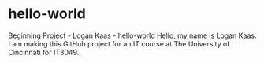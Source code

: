 # hello-world
Beginning Project - Logan Kaas - hello-world
Hello, my name is Logan Kaas. I am making this GitHub project for an IT course at The University of Cincinnati for IT3049.
